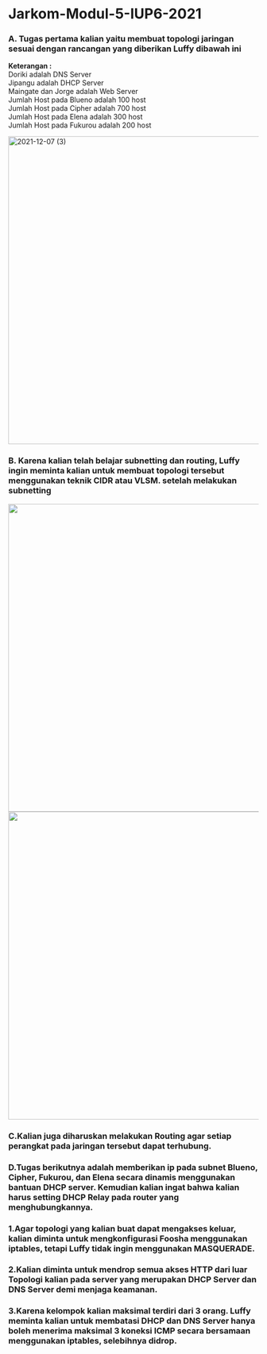 # Jarkom-Modul-5-IUP6-2021

### **A. Tugas pertama kalian yaitu membuat topologi jaringan sesuai dengan rancangan yang diberikan Luffy dibawah ini**

**Keterangan :** <BR>
Doriki adalah DNS Server <BR>
		Jipangu adalah DHCP Server  <BR>
		Maingate dan Jorge adalah Web Server  <BR>
		Jumlah Host pada Blueno adalah 100 host  <BR>
		Jumlah Host pada Cipher adalah 700 host  <BR>
		Jumlah Host pada Elena adalah 300 host  <BR>
		Jumlah Host pada Fukurou adalah 200 host  <BR>
	
<img width="618" alt="2021-12-07 (3)" src="https://user-images.githubusercontent.com/91376801/145005688-367ed2f1-a1fd-4986-a770-9e33547142ad.png">
    
 
### **B. Karena kalian telah belajar subnetting dan routing, Luffy ingin meminta kalian untuk membuat topologi tersebut menggunakan teknik CIDR atau VLSM. setelah melakukan subnetting**   

<img src="https://user-images.githubusercontent.com/91376801/145005768-fce3141d-d6ba-443c-9c17-719f19d1996c.jpg" width="618"> <br>
<img src="https://user-images.githubusercontent.com/91376801/145008155-75316b35-544a-40a1-aabc-e191dea7f859.jpg" width="618">

### **C.Kalian juga diharuskan melakukan Routing agar setiap perangkat pada jaringan tersebut dapat terhubung.** 

### **D.Tugas berikutnya adalah memberikan ip pada subnet Blueno, Cipher, Fukurou, dan Elena secara dinamis menggunakan bantuan DHCP server. Kemudian kalian ingat bahwa kalian harus setting DHCP Relay pada router yang menghubungkannya.** 

### **1.Agar topologi yang kalian buat dapat mengakses keluar, kalian diminta untuk mengkonfigurasi Foosha menggunakan iptables, tetapi Luffy tidak ingin menggunakan MASQUERADE.** 

### **2.Kalian diminta untuk mendrop semua akses HTTP dari luar Topologi kalian pada server yang merupakan DHCP Server dan DNS Server demi menjaga keamanan.** 

### **3.Karena kelompok kalian maksimal terdiri dari 3 orang. Luffy meminta kalian untuk membatasi DHCP dan DNS Server hanya boleh menerima maksimal 3 koneksi ICMP secara bersamaan menggunakan iptables, selebihnya didrop.** 
